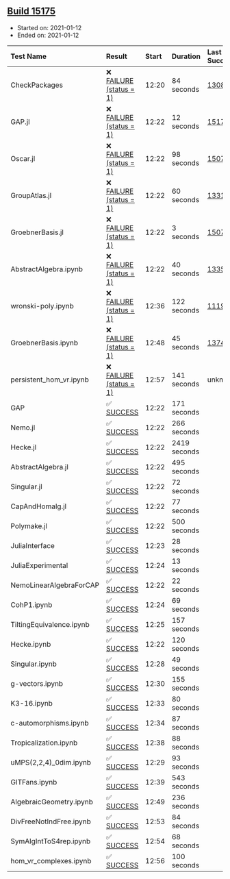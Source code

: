 ## [Build 15175](https://oscarci.mathematik.uni-kl.de/job/oscar/15175/)

* Started on: 2021-01-12
* Ended on: 2021-01-12

| Test Name    | Result | Start | Duration | Last Success | First Failure |
|:-------------|:-------|:------|:---------|:-------------|:--------------|
| CheckPackages | ❌ [FAILURE (status = 1)](https://oscarci.mathematik.uni-kl.de/job/oscar/15175/artifact/logs/build-15175/CheckPackages.log) | 12:20 | 84 seconds | [13085](https://oscarci.mathematik.uni-kl.de/job/oscar/13085/) | [13086](https://oscarci.mathematik.uni-kl.de/job/oscar/13086/) |
| GAP.jl | ❌ [FAILURE (status = 1)](https://oscarci.mathematik.uni-kl.de/job/oscar/15175/artifact/logs/build-15175/GAP.jl.log) | 12:22 | 12 seconds | [15174](https://oscarci.mathematik.uni-kl.de/job/oscar/15174/) | [15175](https://oscarci.mathematik.uni-kl.de/job/oscar/15175/) |
| Oscar.jl | ❌ [FAILURE (status = 1)](https://oscarci.mathematik.uni-kl.de/job/oscar/15175/artifact/logs/build-15175/Oscar.jl.log) | 12:22 | 98 seconds | [15079](https://oscarci.mathematik.uni-kl.de/job/oscar/15079/) | [15080](https://oscarci.mathematik.uni-kl.de/job/oscar/15080/) |
| GroupAtlas.jl | ❌ [FAILURE (status = 1)](https://oscarci.mathematik.uni-kl.de/job/oscar/15175/artifact/logs/build-15175/GroupAtlas.jl.log) | 12:22 | 60 seconds | [13311](https://oscarci.mathematik.uni-kl.de/job/oscar/13311/) | [13312](https://oscarci.mathematik.uni-kl.de/job/oscar/13312/) |
| GroebnerBasis.jl | ❌ [FAILURE (status = 1)](https://oscarci.mathematik.uni-kl.de/job/oscar/15175/artifact/logs/build-15175/GroebnerBasis.jl.log) | 12:22 | 3 seconds | [15079](https://oscarci.mathematik.uni-kl.de/job/oscar/15079/) | [15080](https://oscarci.mathematik.uni-kl.de/job/oscar/15080/) |
| AbstractAlgebra.ipynb | ❌ [FAILURE (status = 1)](https://oscarci.mathematik.uni-kl.de/job/oscar/15175/artifact/logs/build-15175/AbstractAlgebra.ipynb.log) | 12:22 | 40 seconds | [13355](https://oscarci.mathematik.uni-kl.de/job/oscar/13355/) | [13356](https://oscarci.mathematik.uni-kl.de/job/oscar/13356/) |
| wronski-poly.ipynb | ❌ [FAILURE (status = 1)](https://oscarci.mathematik.uni-kl.de/job/oscar/15175/artifact/logs/build-15175/wronski-poly.ipynb.log) | 12:36 | 122 seconds | [11192](https://oscarci.mathematik.uni-kl.de/job/oscar/11192/) | [11193](https://oscarci.mathematik.uni-kl.de/job/oscar/11193/) |
| GroebnerBasis.ipynb | ❌ [FAILURE (status = 1)](https://oscarci.mathematik.uni-kl.de/job/oscar/15175/artifact/logs/build-15175/GroebnerBasis.ipynb.log) | 12:48 | 45 seconds | [13748](https://oscarci.mathematik.uni-kl.de/job/oscar/13748/) | [13749](https://oscarci.mathematik.uni-kl.de/job/oscar/13749/) |
| persistent_hom_vr.ipynb | ❌ [FAILURE (status = 1)](https://oscarci.mathematik.uni-kl.de/job/oscar/15175/artifact/logs/build-15175/persistent_hom_vr.ipynb.log) | 12:57 | 141 seconds | unknown | unknown |
| GAP | ✅ [SUCCESS](https://oscarci.mathematik.uni-kl.de/job/oscar/15175/artifact/logs/build-15175/GAP.log) | 12:22 | 171 seconds |  |  |
| Nemo.jl | ✅ [SUCCESS](https://oscarci.mathematik.uni-kl.de/job/oscar/15175/artifact/logs/build-15175/Nemo.jl.log) | 12:22 | 266 seconds |  |  |
| Hecke.jl | ✅ [SUCCESS](https://oscarci.mathematik.uni-kl.de/job/oscar/15175/artifact/logs/build-15175/Hecke.jl.log) | 12:22 | 2419 seconds |  |  |
| AbstractAlgebra.jl | ✅ [SUCCESS](https://oscarci.mathematik.uni-kl.de/job/oscar/15175/artifact/logs/build-15175/AbstractAlgebra.jl.log) | 12:22 | 495 seconds |  |  |
| Singular.jl | ✅ [SUCCESS](https://oscarci.mathematik.uni-kl.de/job/oscar/15175/artifact/logs/build-15175/Singular.jl.log) | 12:22 | 72 seconds |  |  |
| CapAndHomalg.jl | ✅ [SUCCESS](https://oscarci.mathematik.uni-kl.de/job/oscar/15175/artifact/logs/build-15175/CapAndHomalg.jl.log) | 12:22 | 77 seconds |  |  |
| Polymake.jl | ✅ [SUCCESS](https://oscarci.mathematik.uni-kl.de/job/oscar/15175/artifact/logs/build-15175/Polymake.jl.log) | 12:22 | 500 seconds |  |  |
| JuliaInterface | ✅ [SUCCESS](https://oscarci.mathematik.uni-kl.de/job/oscar/15175/artifact/logs/build-15175/JuliaInterface.log) | 12:23 | 28 seconds |  |  |
| JuliaExperimental | ✅ [SUCCESS](https://oscarci.mathematik.uni-kl.de/job/oscar/15175/artifact/logs/build-15175/JuliaExperimental.log) | 12:24 | 13 seconds |  |  |
| NemoLinearAlgebraForCAP | ✅ [SUCCESS](https://oscarci.mathematik.uni-kl.de/job/oscar/15175/artifact/logs/build-15175/NemoLinearAlgebraForCAP.log) | 12:22 | 22 seconds |  |  |
| CohP1.ipynb | ✅ [SUCCESS](https://oscarci.mathematik.uni-kl.de/job/oscar/15175/artifact/logs/build-15175/CohP1.ipynb.log) | 12:24 | 69 seconds |  |  |
| TiltingEquivalence.ipynb | ✅ [SUCCESS](https://oscarci.mathematik.uni-kl.de/job/oscar/15175/artifact/logs/build-15175/TiltingEquivalence.ipynb.log) | 12:25 | 157 seconds |  |  |
| Hecke.ipynb | ✅ [SUCCESS](https://oscarci.mathematik.uni-kl.de/job/oscar/15175/artifact/logs/build-15175/Hecke.ipynb.log) | 12:22 | 120 seconds |  |  |
| Singular.ipynb | ✅ [SUCCESS](https://oscarci.mathematik.uni-kl.de/job/oscar/15175/artifact/logs/build-15175/Singular.ipynb.log) | 12:28 | 49 seconds |  |  |
| g-vectors.ipynb | ✅ [SUCCESS](https://oscarci.mathematik.uni-kl.de/job/oscar/15175/artifact/logs/build-15175/g-vectors.ipynb.log) | 12:30 | 155 seconds |  |  |
| K3-16.ipynb | ✅ [SUCCESS](https://oscarci.mathematik.uni-kl.de/job/oscar/15175/artifact/logs/build-15175/K3-16.ipynb.log) | 12:33 | 80 seconds |  |  |
| c-automorphisms.ipynb | ✅ [SUCCESS](https://oscarci.mathematik.uni-kl.de/job/oscar/15175/artifact/logs/build-15175/c-automorphisms.ipynb.log) | 12:34 | 87 seconds |  |  |
| Tropicalization.ipynb | ✅ [SUCCESS](https://oscarci.mathematik.uni-kl.de/job/oscar/15175/artifact/logs/build-15175/Tropicalization.ipynb.log) | 12:38 | 88 seconds |  |  |
| uMPS(2,2,4)_0dim.ipynb | ✅ [SUCCESS](https://oscarci.mathematik.uni-kl.de/job/oscar/15175/artifact/logs/build-15175/uMPS-2-2-4-_0dim.ipynb.log) | 12:29 | 93 seconds |  |  |
| GITFans.ipynb | ✅ [SUCCESS](https://oscarci.mathematik.uni-kl.de/job/oscar/15175/artifact/logs/build-15175/GITFans.ipynb.log) | 12:39 | 543 seconds |  |  |
| AlgebraicGeometry.ipynb | ✅ [SUCCESS](https://oscarci.mathematik.uni-kl.de/job/oscar/15175/artifact/logs/build-15175/AlgebraicGeometry.ipynb.log) | 12:49 | 236 seconds |  |  |
| DivFreeNotIndFree.ipynb | ✅ [SUCCESS](https://oscarci.mathematik.uni-kl.de/job/oscar/15175/artifact/logs/build-15175/DivFreeNotIndFree.ipynb.log) | 12:53 | 84 seconds |  |  |
| SymAlgIntToS4rep.ipynb | ✅ [SUCCESS](https://oscarci.mathematik.uni-kl.de/job/oscar/15175/artifact/logs/build-15175/SymAlgIntToS4rep.ipynb.log) | 12:54 | 68 seconds |  |  |
| hom_vr_complexes.ipynb | ✅ [SUCCESS](https://oscarci.mathematik.uni-kl.de/job/oscar/15175/artifact/logs/build-15175/hom_vr_complexes.ipynb.log) | 12:56 | 100 seconds |  |  |
